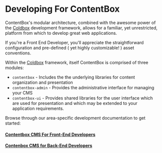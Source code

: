 # Developing For ContentBox

ContentBox's modular architecture, combined with the awesome power of the [Coldbox](https://www.ortussolutions.com/products/coldbox) development framework, allows for a familiar, yet unrestricted, platform from which to develop great web applications.

If you're a Front End Developer, you'll appreciate the straightforward configuration and pre-defined ( yet highly customizable! ) asset conventions.  

Within the [Coldbox](https://www.ortussolutions.com/products/coldbox) framework, itself ContentBox is comprised of three modules:

* `contentbox` - Includes the the underlying libraries for content organization and presentation
* `contentbox-admin` - Provides the administrative interface for managing your CMS
* `contentbox-ui` - Provides shared libraries for the user interface which are used for presentation and which may be extended to your application requirements.

Browse through our area-specific development documentation to get started:

#### [Contentbox CMS For Front-End Developers](developing/front_end/README.md)

#### [Contenbox CMS for Back-End Developers](developing/back_end/README.md)